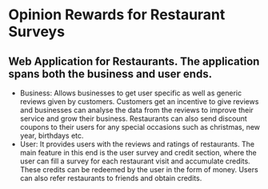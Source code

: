 # Opinion Rewards for Restaurant Surveys

## Web Application for Restaurants. The application spans both the business and user ends. 

* Business: Allows businesses to get user specific as well as generic reviews given by customers. Customers get an incentive to give reviews and businesses can analyse the data from the reviews to improve their service and grow their business. Restaurants can also send discount coupons to their users for any special occasions such as christmas, new year, birthdays etc.    
* User: It provides users with the reviews and ratings of restaurants. The main feature in this end is the user survey and credit section, where the user can fill a survey for each restaurant visit and accumulate credits. These credits can be redeemed by the user in the form of money. Users can also refer restaurants to friends and obtain credits. 
